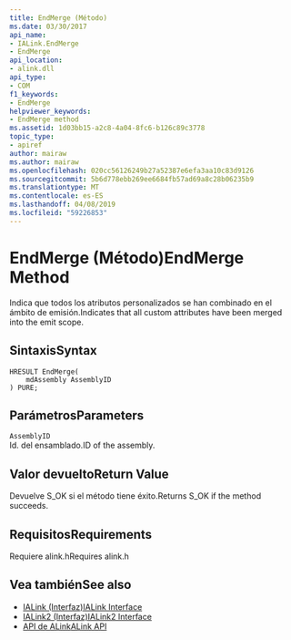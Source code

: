 ```yaml
---
title: EndMerge (Método)
ms.date: 03/30/2017
api_name:
- IALink.EndMerge
- EndMerge
api_location:
- alink.dll
api_type:
- COM
f1_keywords:
- EndMerge
helpviewer_keywords:
- EndMerge method
ms.assetid: 1d03bb15-a2c8-4a04-8fc6-b126c89c3778
topic_type:
- apiref
author: mairaw
ms.author: mairaw
ms.openlocfilehash: 020cc56126249b27a52387e6efa3aa10c83d9126
ms.sourcegitcommit: 5b6d778ebb269ee6684fb57ad69a8c28b06235b9
ms.translationtype: MT
ms.contentlocale: es-ES
ms.lasthandoff: 04/08/2019
ms.locfileid: "59226853"
---
```

# <a name="endmerge-method"></a><span data-ttu-id="0dab2-102">EndMerge (Método)</span><span class="sxs-lookup"><span data-stu-id="0dab2-102">EndMerge Method</span></span>
<span data-ttu-id="0dab2-103">Indica que todos los atributos personalizados se han combinado en el ámbito de emisión.</span><span class="sxs-lookup"><span data-stu-id="0dab2-103">Indicates that all custom attributes have been merged into the emit scope.</span></span>  
  
## <a name="syntax"></a><span data-ttu-id="0dab2-104">Sintaxis</span><span class="sxs-lookup"><span data-stu-id="0dab2-104">Syntax</span></span>  
  
```  
HRESULT EndMerge(  
    mdAssembly AssemblyID  
) PURE;  
```  
  
## <a name="parameters"></a><span data-ttu-id="0dab2-105">Parámetros</span><span class="sxs-lookup"><span data-stu-id="0dab2-105">Parameters</span></span>  
 `AssemblyID`  
 <span data-ttu-id="0dab2-106">Id. del ensamblado.</span><span class="sxs-lookup"><span data-stu-id="0dab2-106">ID of the assembly.</span></span>  
  
## <a name="return-value"></a><span data-ttu-id="0dab2-107">Valor devuelto</span><span class="sxs-lookup"><span data-stu-id="0dab2-107">Return Value</span></span>  
 <span data-ttu-id="0dab2-108">Devuelve S_OK si el método tiene éxito.</span><span class="sxs-lookup"><span data-stu-id="0dab2-108">Returns S_OK if the method succeeds.</span></span>  
  
## <a name="requirements"></a><span data-ttu-id="0dab2-109">Requisitos</span><span class="sxs-lookup"><span data-stu-id="0dab2-109">Requirements</span></span>  
 <span data-ttu-id="0dab2-110">Requiere alink.h</span><span class="sxs-lookup"><span data-stu-id="0dab2-110">Requires alink.h</span></span>  
  
## <a name="see-also"></a><span data-ttu-id="0dab2-111">Vea también</span><span class="sxs-lookup"><span data-stu-id="0dab2-111">See also</span></span>

- [<span data-ttu-id="0dab2-112">IALink (Interfaz)</span><span class="sxs-lookup"><span data-stu-id="0dab2-112">IALink Interface</span></span>](../../../../docs/framework/unmanaged-api/alink/ialink-interface.md)
- [<span data-ttu-id="0dab2-113">IALink2 (Interfaz)</span><span class="sxs-lookup"><span data-stu-id="0dab2-113">IALink2 Interface</span></span>](../../../../docs/framework/unmanaged-api/alink/ialink2-interface.md)
- [<span data-ttu-id="0dab2-114">API de ALink</span><span class="sxs-lookup"><span data-stu-id="0dab2-114">ALink API</span></span>](../../../../docs/framework/unmanaged-api/alink/index.md)
